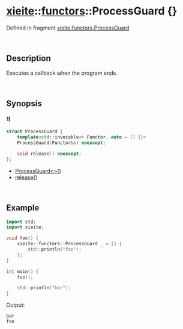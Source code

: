 # [xieite](../../xieite.md)\:\:[functors](../../functors.md)\:\:ProcessGuard \{\}
Defined in fragment [xieite:functors.ProcessGuard](../../../src/functors/process_guard.cpp)

&nbsp;

## Description
Executes a callback when the program ends.

&nbsp;

## Synopsis
#### 1)
```cpp
struct ProcessGuard {
    template<std::invocable<> Functor, auto = [] {}>
    ProcessGuard(Functor&&) noexcept;

    void release() noexcept;
};
```
- [ProcessGuard\<\>\(\)](./structures/process_guard/1/operators/constructor.md)
- [release\(\)](./structures/process_guard/1/release.md)

&nbsp;

## Example
```cpp
import std;
import xieite;

void foo() {
    xieite::functors::ProcessGuard _ = [] {
        std::println("foo");
    };
}

int main() {
    foo();

    std::println("bar");
}
```
Output:
```
bar
foo
```

